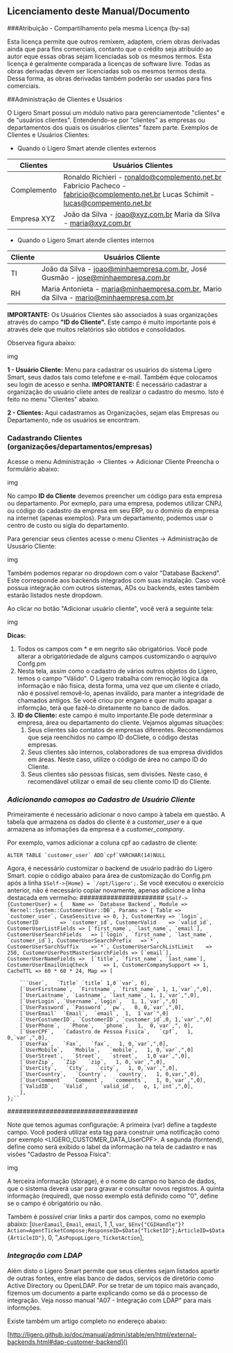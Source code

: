 ## Licenciamento deste Manual/Documento

###Atribuição - Compartilhamento pela mesma Licença (by-sa)

Esta licença permite que outros remixem, adaptem, criem obras derivadas ainda que para fins comerciais, contanto que o crédito seja atribuído ao autor eque essas obras sejam licenciadas sob os mesmos termos. Esta licença é geralmente comparada a licenças de software livre. Todas as obras derivadas devem ser licenciadas sob os mesmos termos desta. Dessa forma, as obras derivadas também poderão ser usadas para fins comerciais.

##Administração de Clientes e Usuários 

O Ligero Smart possui um módulo nativo para gerenciamentode "clientes" e de "usuários clientes". Entendendo-se por "clientes" as empresas ou departamentos dos quais os üsuários clientes" fazem parte. 
Exemplos de Clientes e Usuários Clientes:
- Quando o Ligero Smart atende clientes externos 

| Clientes    | Usuários Clientes                                                                                                                    |
|-------------|--------------------------------------------------------------------------------------------------------------------------------------|
|Complemento | Ronaldo Richieri - ronaldo@complemento.net.br Fabricio Pacheco - fabricio@complemento.net.br Lucas Schimit - lucas@compemento.net.br |
| Empresa XYZ | João da Silva - joao@xyz.com.br Maria da Silva - maria@xyz.com.br  


- Quando o Ligero Smart atende clientes internos

| Cliente  | Usuários Cliente                                                                       |
|----------|----------------------------------------------------------------------------------------|
| TI       | João da Silva - joao@minhaempresa.com.br, José Gusmão - jose@minhaempresa.com.br        |
| RH       | Maria Antonieta - maria@minhaempresa.com.br, Mario da Silva - mario@minhaempresa.com.br |

__IMPORTANTE:__ Os Usuários Clientes são associados à suas organizações através do campo __"ID do Cliente".__ Este campo é muito importante pois é através dele que muitos relatórios são obtidos e consolidados.

Observea figura abaixo:

img

__1 - Usuário Cliente:__ Menu para cadastrar os usuários do sistema Ligero Smart, seus dados tais como telefone e e-mail. Também éque colocamos seu login de acesso e senha.
__IMPORTANTE:__ É necessário cadastrar a organização do usuário cliete antes de realizar o cadastro do mesmo. Isto é feito no menu "Clientes" abaixo.

__2 - Clientes:__ Aqui cadastramos as Organizações, sejam elas Empresas ou Departamento, nde os usuários se encontram. 

### Cadastrando Clientes (organizações/departamentos/empresas)

Acesse o menu Administração -> Clientes -> Adicionar Cliente 
Preencha o formulário abaixo:

img

No campo __ID do Cliente__ devemos preencher um código para esta empresa ou departamento. Por exmeplo, para uma empresa, podemos utilizar CNPJ, ou código do cadastro da empresa em seu ERP, ou o domínio da empresa na internet (apenas exemplos). Para um departamento, podemos usar o centro de custo ou sigla do departamento.

Para gerenciar seus clientes acesse o menu Clientes -> Administração de Ususário Cliente:

img

Também podemos reparar no dropdown com o valor "Database Backend". Este corresponde aos backends integrados com suas instalação. Caso você possua integração com outros sistemas, ADs ou backends, estes também estarão listados neste dropdown.

Ao clicar no botão "Adicionar usuário cliente", você verá a seguinte tela:

img

__Dicas:__ 

1. Todos os campos com * e em negrito são obrigatórios. Você pode alterar a obrigatóriedade de alguns campos customizando o aqrquivo Confg.pm
2. Nesta tela, assim como o cadastro de vários outros objetos do Ligero, temos o campo "Válido". O Ligero trabalha com remoção lógica da informação e não física, desta forma, uma vez que um cliente é criado, não é possível removê-lo, apenas inválido, para manter a integridade de chamados antigos. Se você criou por engano e quer muito apagar a informção, terá que fazê-lo diretamente no banco de dados.
3. __ID do Cliente:__ este campo é muito importante.Ele pode determinar a empresa, área ou departamento do cliente. Vejamos algumas situações:
    1. Seus clientes são contatos de empresas diferentes. Recomendamos que seja reenchidos no campo ID  doCliete, o código destas empresas.
    2. Seus clientes são internos, colaboradores de sua empresa divididos em áreas. Neste caso, utilize o código de área no campo ID do Cliente.
    3. Seus clientes são pessoas físicas, sem divisões. Neste caso, é recomendável utilizar o email de seu cliente como ID do Cliente.

### *Adicionando camopos ao Cadastro de Usuário Cliente*

Primeiramente é necessário adicionar o novo campo à tabela em questão.
A tabela que armazena os dados do cliente é a *customer_user* e a que armazena as infomações da empresa é a *customer_company*. 

Por exemplo, vamos adicionar a coluna cpf ao cadastro de cliente: 

``ALTER TABLE `customer_user` ADD`cpf`VARCHAR(14)NULL``

Agora, é necessário customizar o backend de usuário padrão do Ligero Smart. copie o código abaixo para área de customização do Config.pm após a linha ```$Self->{Home} = `/opt/ligero';```. Se você executou o exercício anterior, não é necessário copiar novamente, apenas adicione a linha destacada em vermelho: 
######################
``$Self->{CustomerUser} = {  
    Name => `Database Backend`,
    Module => `Kernel::System::CustomerUser::DB`,
    Params => {
        Table => `customer_user`,
        CaseSensitive => 0,
    },
    CustomerKey => `login`,
    CustomerID       => `customer_id`,
    CustomerValid    => `valid_id`,
    CustomerUserListFields => [`first_name`, `last_name`, `email`],
    CustomerUserSearchFields   => [`login`, `first_name`, `last_name`, `customer_id`],
    CustomerUserSearchPrefix   =>`*`,
    CustomerUserSarchSuffix    =>`*`,
    CustomerUserSarchListLimit    => 250,
    CustomerUserPostMasterSearchFields => [`email`],
    CustomerUserNameFields =>  [`title`, `first_name`, `last_name`],
    CostumerUserEmailUniqCheck     => 1,
    CustomerCompanySupport => 1,
    CacheTTL => 60 * 60 * 24,
    Map => [``

        ```User`,   `Title` `title` 1,0``var`, 0],
        [`UserFirstname`,  `Firstname`, `first_name`, 1, 1,`var`,",0],
        [`UserLastname`, `Lastname`, `last_name`, 1, 1,`var`,",0],
        [`UserLogin`, `Username`,`login`,   1, 1,`var`,",0]
        [`UserPassword`, `Password`, `pw`,   0, 0,`var`,",0],
        [`UserEmail`  `Email`,  `email`,  1,  1`var`",0]
        [`UserCostumerID`, `CustomerID`, `customer_id`,0, 1,`var`,",0]
        [`UserPhone`,   `Phone`,   `phone`,   1,  0,`var`,", 0],
        [`UserCPF`,   `Cadastro de Pessoa Fisica`,   `cpf`,   1, 0,`var`,",0],
        [`UserFax`,   `Fax`,   `fax`,   1, 0,`var`,",0],
        [`UserMobile`,   `Mobile`,   `mobile`,   1, 0,`var`,",0]
        [`UserStreet`,   `Street`,   `street`,   1,0`var`,",0],
        [`UserZip`,   `Zip`   `zip`,   1, 0,`var`,",0],
        [`UserCity`,   `City`,   `city`,   1, 0,`var`,",0],
        [`UserCountry`,   `Country`,   `country`,   1, 0,var,",0],
        [`UserComment`   `Comment`,   `comments`,   1, 0,`var`,",0],
        [`ValidID`,   `Valid`,    `valid_id`,   o, 1,`int`,",0],
        ],
    };``

 ##################################

 Note que temos agumas configuraçõe:
 A primeira (var) define a tagdeste campo. Você poderá utilizar esta tag para construir uma notificação como por exemplo <LIGERO_CUSTOMER_DATA_UserCPF>.
 A segunda (forntend), define como será exibido o label da informação na tela de cadastro e nas visões "Cadastro de Pessoa Física":

 img

 A terceira informação (storage), é o nome do campo no banco de dados, que o sistema deverá usar para gravar e consultar novos registros.
 A quinta informação (required), que nosso exemplo está definido como "0", define se o campo é obrigatório ou não.

 Também é possível criar links a partir dos campos, como no exemplo abaixo:
 [`UserEamail`,    `Email`, `email`,   1 ,1, `var`, `$Env{"CGIHandle"}? Action=AgentTicketCompose;ResponseID=$Data{"TicketID"};ArticleID=$Data{ÄrticleID"}`, 0, ",`AsPopupLigero_TicketAction`],

### *Integração com LDAP*

Além disto o Ligero Smart permite que seus clientes sejam listados apartir de outras fontes, entre elas banco de dados, serviços de diretório como Active Directory ou OpenLDAP.
Por se tretar de um tópico mais avançado, fizemos um documento a parte explicando como se dá o processo de integração. Veja nosso manual "A07 - Integração com LDAP" para mais informções.

Existe também um artigo completo no endereço abaixo:

 [http://ligero.github.io/doc/manual/admin/stable/en/html/external-backends.html#dap-customer-backend]()